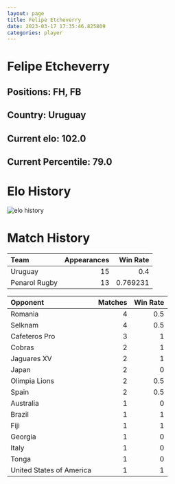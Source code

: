 ```yaml
---  
layout: page  
title: Felipe Etcheverry  
date: 2023-03-17 17:35:46.825809  
categories: player  
---
```

# Felipe Etcheverry

## Positions: FH, FB

## Country: Uruguay

## Current elo: 102.0

## Current Percentile: 79.0

# Elo History


![elo history](history_FelipeEtcheverry.png)
# Match History


| Team          |   Appearances |   Win Rate |
|:--------------|--------------:|-----------:|
| Uruguay       |            15 |   0.4      |
| Penarol Rugby |            13 |   0.769231 |

| Opponent                 |   Matches |   Win Rate |
|:-------------------------|----------:|-----------:|
| Romania                  |         4 |        0.5 |
| Selknam                  |         4 |        0.5 |
| Cafeteros Pro            |         3 |        1   |
| Cobras                   |         2 |        1   |
| Jaguares XV              |         2 |        1   |
| Japan                    |         2 |        0   |
| Olimpia Lions            |         2 |        0.5 |
| Spain                    |         2 |        0.5 |
| Australia                |         1 |        0   |
| Brazil                   |         1 |        1   |
| Fiji                     |         1 |        1   |
| Georgia                  |         1 |        0   |
| Italy                    |         1 |        0   |
| Tonga                    |         1 |        0   |
| United States of America |         1 |        1   |